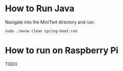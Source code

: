 # How to Run Java

Navigate into the MiniTwit directory and run:

`sudo ./mvnw clean spring-boot:run`

# How to run on Raspberry Pi
TODO